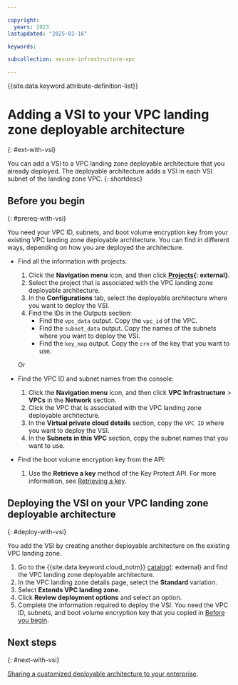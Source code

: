 ```yaml
---

copyright:
  years: 2023
lastupdated: "2025-01-16"

keywords:

subcollection: secure-infrastructure-vpc

---
```


{{site.data.keyword.attribute-definition-list}}

# Adding a VSI to your VPC landing zone deployable architecture
{: #ext-with-vsi}

You can add a VSI to a VPC landing zone deployable architecture that you already deployed. The deployable architecture adds a VSI in each VSI subnet of the landing zone VPC.
{: shortdesc}

## Before you begin
{: #prereq-with-vsi}

You need your VPC ID, subnets, and boot volume encryption key from your existing VPC landing zone deployable architecture. You can find in different ways, depending on how you are deployed the architecture.

- Find all the information with projects:
    1.  Click the **Navigation menu** icon, and then click **[Projects](/projects){: external}**.
    1.  Select the project that is associated with the VPC landing zone deployable architecture.
    1.  In the **Configurations** tab, select the deployable architecture where you want to deploy the VSI.
    1.  Find the IDs in the Outputs section:
        - Find the `vpc_data` output. Copy the `vpc_id` of the VPC.
        - Find the `subnet_data` output. Copy the names of the subnets where you want to deploy the VSI.
        - Find the `key_map` output. Copy the `crn` of the key that you want to use.

    Or

- Find the VPC ID and subnet names from the console:
    1.  Click the **Navigation menu** icon, and then click **VPC Infrastructure** > **VPCs** in the **Network** section.
    1.  Click the VPC that is associated with the VPC landing zone deployable architecture.
    1.  In the **Virtual private cloud details** section, copy the `VPC ID` where you want to deploy the VSI.
    1.  In the **Subnets in this VPC** section, copy the subnet names that you want to use.
- Find the boot volume encryption key from the API:
    1.  Use the **Retrieve a key** method of the Key Protect API. For more information, see [Retrieving a key](/docs/key-protect?topic=key-protect-retrieve-key).

## Deploying the VSI on your VPC landing zone deployable architecture
{: #deploy-with-vsi}

 You add the VSI by creating another deployable architecture on the existing VPC landing zone.

1.  Go to the {{site.data.keyword.cloud_notm}} [catalog](/catalog#reference_architecture){: external} and find the VPC landing zone deployable architecture.
1.  In the VPC landing zone details page, select the **Standard** variation.
1.  Select **Extends VPC landing zone**.
1.  Click **Review deployment options** and select an option.
1.  Complete the information required to deploy the VSI. You need the VPC ID, subnets, and boot volume encryption key that you copied in [Before you begin](#prereq-with-vsi).

## Next steps
{: #next-with-vsi}

[Sharing a customized deployable architecture to your enterprise](/docs/secure-enterprise?topic=secure-enterprise-share-custom).
